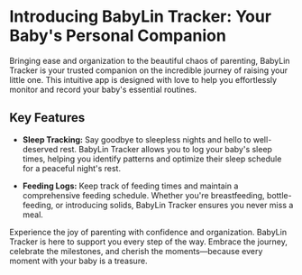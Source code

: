 # Introducing BabyLin Tracker: Your Baby's Personal Companion

Bringing ease and organization to the beautiful chaos of parenting, BabyLin Tracker is your trusted companion on the incredible journey of raising your little one. This intuitive app is designed with love to help you effortlessly monitor and record your baby's essential routines.

## Key Features

- **Sleep Tracking:** Say goodbye to sleepless nights and hello to well-deserved rest. BabyLin Tracker allows you to log your baby's sleep times, helping you identify patterns and optimize their sleep schedule for a peaceful night's rest.

- **Feeding Logs:** Keep track of feeding times and maintain a comprehensive feeding schedule. Whether you're breastfeeding, bottle-feeding, or introducing solids, BabyLin Tracker ensures you never miss a meal.

Experience the joy of parenting with confidence and organization. BabyLin Tracker is here to support you every step of the way. Embrace the journey, celebrate the milestones, and cherish the moments—because every moment with your baby is a treasure.

